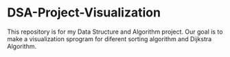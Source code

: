 # DSA-Project-Visualization

This repository is for my Data Structure and Algorithm project. Our goal is to make a visualization sprogram for diferent sorting algorithm and Dijkstra Algorithm.

